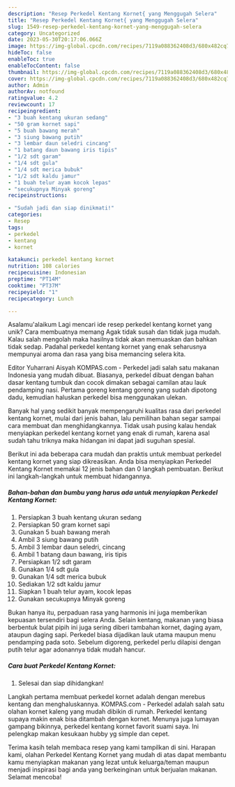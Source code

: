 ```yaml
---
description: "Resep Perkedel Kentang Kornet{ yang Menggugah Selera"
title: "Resep Perkedel Kentang Kornet{ yang Menggugah Selera"
slug: 1549-resep-perkedel-kentang-kornet-yang-menggugah-selera
category: Uncategorized
date: 2023-05-30T20:17:06.066Z
image: https://img-global.cpcdn.com/recipes/7119a088362408d3/680x482cq70/perkedel-kentang-kornet-foto-resep-utama.jpg
hideToc: false
enableToc: true
enableTocContent: false
thumbnail: https://img-global.cpcdn.com/recipes/7119a088362408d3/680x482cq70/perkedel-kentang-kornet-foto-resep-utama.jpg
cover: https://img-global.cpcdn.com/recipes/7119a088362408d3/680x482cq70/perkedel-kentang-kornet-foto-resep-utama.jpg
author: Admin
authorAv: notfound
ratingvalue: 4.2
reviewcount: 17
recipeingredient:
- "3 buah kentang ukuran sedang"
- "50 gram kornet sapi"
- "5 buah bawang merah"
- "3 siung bawang putih"
- "3 lembar daun seledri cincang"
- "1 batang daun bawang iris tipis"
- "1/2 sdt garam"
- "1/4 sdt gula"
- "1/4 sdt merica bubuk"
- "1/2 sdt kaldu jamur"
- "1 buah telur ayam kocok lepas"
- "secukupnya Minyak goreng"
recipeinstructions:

- "Sudah jadi dan siap dinikmati!"
categories:
- Resep
tags:
- perkedel
- kentang
- kornet

katakunci: perkedel kentang kornet 
nutrition: 108 calories
recipecuisine: Indonesian
preptime: "PT14M"
cooktime: "PT37M"
recipeyield: "1"
recipecategory: Lunch

---
```



Asalamu'alaikum Lagi mencari ide resep perkedel kentang kornet yang unik? Cara membuatnya memang Agak tidak susah dan tidak juga mudah. Kalau salah mengolah maka hasilnya tidak akan memuaskan dan bahkan tidak sedap. Padahal perkedel kentang kornet yang enak seharusnya mempunyai aroma dan rasa yang bisa memancing selera kita.


Editor Yuharrani Aisyah KOMPAS.com - Perkedel jadi salah satu makanan Indonesia yang mudah dibuat. Biasanya, perkedel dibuat dengan bahan dasar kentang tumbuk dan cocok dimakan sebagai camilan atau lauk pendamping nasi. Pertama goreng kentang goreng yang sudah dipotong dadu, kemudian haluskan perkedel bisa menggunakan ulekan.

Banyak hal yang sedikit banyak mempengaruhi kualitas rasa dari perkedel kentang kornet, mulai dari jenis bahan, lalu pemilihan bahan segar sampai cara membuat dan menghidangkannya. Tidak usah pusing kalau hendak menyiapkan perkedel kentang kornet yang enak di rumah, karena asal sudah tahu triknya maka hidangan ini dapat jadi suguhan spesial.


Berikut ini ada beberapa cara mudah dan praktis untuk membuat perkedel kentang kornet yang siap dikreasikan. Anda bisa menyiapkan Perkedel Kentang Kornet memakai 12 jenis bahan dan 0 langkah pembuatan. Berikut ini langkah-langkah untuk membuat hidangannya.

<!--inarticleads1-->

##### Bahan-bahan dan bumbu yang harus ada untuk menyiapkan Perkedel Kentang Kornet:

1. Persiapkan 3 buah kentang ukuran sedang
1. Persiapkan 50 gram kornet sapi
1. Gunakan 5 buah bawang merah
1. Ambil 3 siung bawang putih
1. Ambil 3 lembar daun seledri, cincang
1. Ambil 1 batang daun bawang, iris tipis
1. Persiapkan 1/2 sdt garam
1. Gunakan 1/4 sdt gula
1. Gunakan 1/4 sdt merica bubuk
1. Sediakan 1/2 sdt kaldu jamur
1. Siapkan 1 buah telur ayam, kocok lepas
1. Gunakan secukupnya Minyak goreng


Bukan hanya itu, perpaduan rasa yang harmonis ini juga memberikan kepuasan tersendiri bagi selera Anda. Selain kentang, makanan yang biasa berbentuk bulat pipih ini juga sering diberi tambahan kornet, daging ayam, ataupun daging sapi. Perkedel biasa dijadikan lauk utama maupun menu pendamping pada soto. Sebelum digoreng, perkedel perlu dilapisi dengan putih telur agar adonannya tidak mudah hancur. 

<!--inarticleads2-->

##### Cara buat Perkedel Kentang Kornet:


1. Selesai dan siap dihidangkan!

Langkah pertama membuat perkedel kornet adalah dengan merebus kentang dan menghaluskannya. KOMPAS.com - Perkedel adalah salah satu olahan kornet kaleng yang mudah dibikin di rumah. Perkedel kentang supaya makin enak bisa ditambah dengan kornet. Menunya juga lumayan gampang bikinnya, perkedel kentang kornet favorit suami saya. Ini pelengkap makan kesukaan hubby yg simple dan cepet. 

Terima kasih telah membaca resep yang kami tampilkan di sini. Harapan kami, olahan Perkedel Kentang Kornet yang mudah di atas dapat membantu kamu menyiapkan makanan yang lezat untuk keluarga/teman maupun menjadi inspirasi bagi anda yang berkeinginan untuk berjualan makanan. Selamat mencoba!
